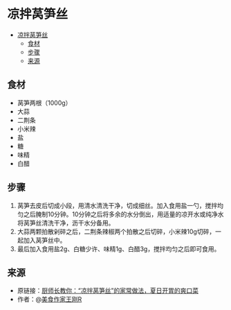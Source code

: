 # 凉拌莴笋丝
- [凉拌莴笋丝](#凉拌莴笋丝)
  - [食材](#食材)
  - [步骤](#步骤)
  - [来源](#来源)

## 食材
* 莴笋两根（1000g）
* 大蒜
* 二荆条
* 小米辣
* 盐
* 糖
* 味精
* 白醋

## 步骤
1. 莴笋去皮后切成小段，用清水清洗干净，切成细丝。加入食用盐一勺，搅拌均匀之后腌制10分钟。10分钟之后将多余的水分倒出，用适量的凉开水或纯净水将莴笋丝清洗干净，沥干水分备用。
2. 大蒜两颗拍散剁碎之后，二荆条辣椒两个拍散之后切碎，小米辣10g切碎，一起加入莴笋丝中。
3. 最后加入食用盐2g、白糖少许、味精1g、白醋3g，搅拌均匀之后即可食用。

## 来源
* 原链接：[厨师长教你：“凉拌莴笋丝”的家常做法，夏日开胃的爽口菜](https://www.bilibili.com/video/BV1Es411j7oy/)
* 作者：@[美食作家王刚R](https://space.bilibili.com/290526283)